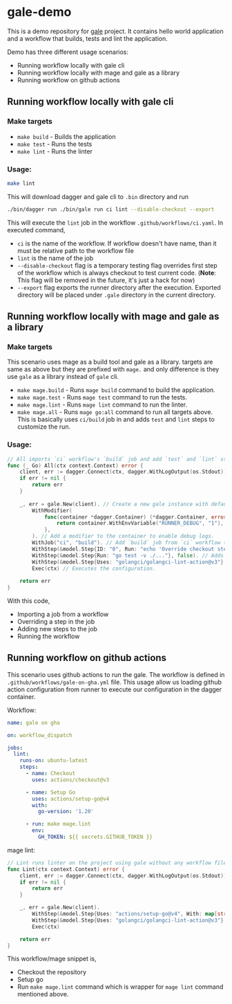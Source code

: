 # gale-demo

This is a demo repository for [gale](https://github.com/aweris/gale) project. It contains hello world application
and a workflow that builds, tests and lint the application.

Demo has three different usage scenarios:

- Running workflow locally with gale cli
- Running workflow locally with mage and gale as a library
- Running workflow on github actions 

## Running workflow locally with gale cli

### Make targets

- `make build` - Builds the application
- `make test` - Runs the tests
- `make lint` - Runs the linter

### Usage:

```bash
make lint
```

This will download dagger and gale cli to `.bin` directory and run

```bash
./bin/dagger run ./bin/gale run ci lint --disable-checkout --export
```

This will execute the `lint` job in the workflow `.github/workflows/ci.yaml`. In executed command,

- `ci` is the name of the workflow. If workflow doesn't have name, than it must be relative path to the workflow file
- `lint` is the name of the job
- `--disable-checkout` flag is a temporary testing flag overrides first step of the workflow which is always checkout to test current code. (**Note**: This flag will be removed in the future, it's just a hack for now)
- `--export` flag exports the runner directory after the execution. Exported directory will be placed under `.gale` directory in the current directory.

## Running workflow locally with mage and gale as a library

### Make targets

This scenario uses mage as a build tool and gale as a library. targets are same as above but they are prefixed with `mage.` 
and only difference is they use `gale` as a library instead of `gale` cli.

- `make mage.build` - Runs `mage build` command to build the application.
- `make mage.test` - Runs `mage test` command to run the tests.
- `make mage.lint` - Runs `mage lint` command to run the linter.
- `make mage.all` - Runs `mage go:all` command to run all targets above. This is basically uses `ci/build` job in 
and adds `test` and `lint` steps to customize the run.

### Usage:

```go
// All imports `ci` workflow's `build` job and add `test` and `lint` steps to it. Then runs the workflow.
func (_ Go) All(ctx context.Context) error {
    client, err := dagger.Connect(ctx, dagger.WithLogOutput(os.Stdout))
    if err != nil {
        return err
    }
    
    _, err = gale.New(client). // Create a new gale instance with default container and given dagger client.
        WithModifier(
            func(container *dagger.Container) (*dagger.Container, error) {
                return container.WithEnvVariable("RUNNER_DEBUG", "1"), nil
            },
        ). // Add a modifier to the container to enable debug logs.
        WithJob("ci", "build"). // Add `build` job from `ci` workflow to configuration.
        WithStep(&model.Step{ID: "0", Run: "echo 'Override checkout step'"}, true). // Override checkout step to execute current state of repository. This is assumes checkout step is the first step in the job without any id.
        WithStep(&model.Step{Run: "go test -v ./..."}, false). // Adds a new step to run tests.
        WithStep(&model.Step{Uses: "golangci/golangci-lint-action@v3"}, false). // Adds a new step to run linter.
        Exec(ctx) // Executes the configuration.
    
    return err
}
```

With this code, 

- Importing a job from a workflow
- Overriding a step in the job
- Adding new steps to the job
- Running the workflow


## Running workflow on github actions

This scenario uses github actions to run the gale. The workflow is defined in `.github/workflows/gale-on-gha.yml` file. This
usage allow us loading github action configuration from runner to execute our configuration in the dagger container.

Workflow:

```yaml
name: gale on gha

on: workflow_dispatch

jobs:
  lint:
    runs-on: ubuntu-latest
    steps:
      - name: Checkout
        uses: actions/checkout@v3

      - name: Setup Go
        uses: actions/setup-go@v4
        with:
          go-version: '1.20'

      - run: make mage.lint
        env:
          GH_TOKEN: ${{ secrets.GITHUB_TOKEN }}
```

mage lint:

```go
// Lint runs linter on the project using gale without any workflow file.
func Lint(ctx context.Context) error {
	client, err := dagger.Connect(ctx, dagger.WithLogOutput(os.Stdout))
	if err != nil {
		return err
	}

	_, err = gale.New(client).
		WithStep(&model.Step{Uses: "actions/setup-go@v4", With: map[string]string{"go-version": "1.20"}}, false).
		WithStep(&model.Step{Uses: "golangci/golangci-lint-action@v3"}, false).
		Exec(ctx)

	return err
}
```

This workflow/mage snippet is,

- Checkout the repository
- Setup go
- Run `make mage.lint` command which is wrapper for `mage lint` command mentioned above.